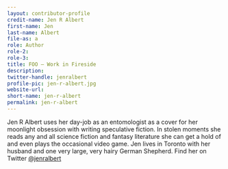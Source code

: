 ```yaml
---
layout: contributor-profile
credit-name: Jen R Albert
first-name: Jen
last-name: Albert
file-as: a
role: Author
role-2:
role-3:
title: FOO — Work in Fireside
description: 
twitter-handle: jenralbert
profile-pic: jen-r-albert.jpg
website-url:
short-name: jen-r-albert
permalink: jen-r-albert
---
```

Jen R Albert uses her day-job as an entomologist as a cover for her moonlight obsession with writing speculative fiction. In stolen moments she reads any and all science fiction and fantasy literature she can get a hold of and even plays the occasional video game. Jen lives in Toronto with her husband and one very large, very hairy German Shepherd. Find her on Twitter [@jenralbert](https://twitter.com/jenralbert)
